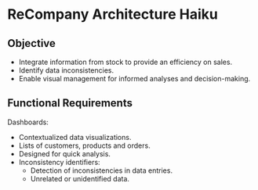 # ReCompany Architecture Haiku

## Objective

- Integrate information from stock to provide an efficiency on sales.
- Identify data inconsistencies. 
- Enable visual management for informed analyses and decision-making.

## Functional Requirements

 Dashboards:
  - Contextualized data visualizations. 
  - Lists of customers, products and orders. 
  - Designed for quick analysis. 
- Inconsistency identifiers:
  - Detection of inconsistencies in data entries.
  - Unrelated or unidentified data. 
